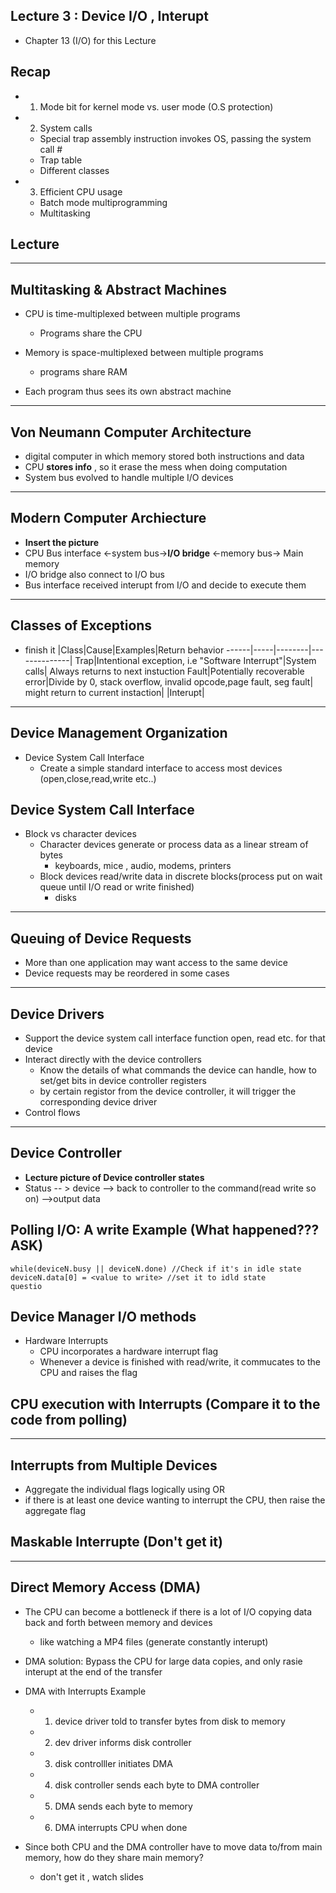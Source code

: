 Lecture 3 : Device I/O , Interupt
------------------------------------
* Chapter 13 (I/O) for this Lecture

Recap
-------
  * 1. Mode bit for kernel mode vs. user mode (O.S protection)
  * 2. System calls
      - Special trap assembly instruction invokes OS, passing the system call #
      - Trap table
      - Different classes
  * 3. Efficient CPU usage
      - Batch mode multiprogramming
      - Multitasking
      

Lecture
-------

******************************************

Multitasking & Abstract Machines
----------------------------------
* CPU is time-multiplexed between multiple programs
  - Programs share the CPU

* Memory is space-multiplexed between multiple programs
  - programs share RAM
 
* Each program thus sees its own abstract machine

******************************************

Von Neumann Computer Architecture
----------------------------------
 * digital computer in which memory stored both instructions and data
 * CPU **stores info** , so it erase the mess when doing computation 
 * System bus evolved to handle multiple I/O devices

******************************************

Modern Computer Archiecture
-----------------------------
* **Insert the picture**
* CPU Bus interface <-system bus->**I/O bridge** <-memory bus-> Main memory
* I/O bridge also connect to I/O bus
* Bus interface received interupt from I/O and decide to execute them

******************************************

Classes of Exceptions
----------------------
* finish it
|Class|Cause|Examples|Return behavior
------|-----|--------|--------------|
Trap|Intentional exception, i.e "Software Interrupt"|System calls| Always returns to next instuction
Fault|Potentially recoverable error|Divide by 0, stack overflow, invalid opcode,page fault, seg fault| might return to current instaction|
|Interupt|

******************************************

Device Management Organization
--------------------------------
* Device System Call Interface
  - Create a simple standard interface to access most devices (open,close,read,write etc..)
  

Device System Call Interface
-----------------------------
* Block vs character devices
  - Character devices generate or process data as a linear stream of bytes
    - keyboards, mice , audio, modems, printers
  - Block devices read/write data in discrete blocks(process put on wait queue until I/O read or write finished)
    - disks

******************************************

Queuing of Device Requests
----------------------------
* More than one application may want access to the same device
* Device requests may be reordered in some cases

******************************************

Device Drivers 
------------------
* Support the device system call interface function open, read etc. for that device
* Interact directly with the device controllers
  - Know the details of what commands the device can handle, how to set/get bits in device controller registers
  - by certain registor from the device controller, it will trigger the corresponding device driver
* Control flows

******************************************

Device Controller
------------------------------------
* **Lecture picture of Device controller states**
* Status -- > device --> back to controller to the command(read write so on) -->output data

Polling I/O: A write Example (What happened??? ASK)
---------------------------
```
while(deviceN.busy || deviceN.done) //Check if it's in idle state
deviceN.data[0] = <value to write> //set it to idld state
questio

```

Device Manager I/O methods
-------------------
* Hardware Interrupts
  - CPU incorporates a hardware interrupt flag
  - Whenever a device is finished with read/write, it commucates to the CPU and raises the flag


CPU execution with Interrupts (Compare it to the code from polling)
-------------------------------------------------------------------

******************************************


Interrupts from Multiple Devices
-----------------------------------
* Aggregate the individual flags logically using OR
* if there is at least one device wanting to interrupt the CPU, then raise the aggregate flag


Maskable Interrupte (Don't get it)
----------------------------------

******************************************

Direct Memory Access (DMA)
------------------------------
* The CPU can become a bottleneck if there is a lot of I/O copying data back and forth between memory and devices
  - like watching a MP4 files (generate constantly interupt)

* DMA solution: Bypass the CPU for large data copies, and only rasie interupt at the end of the transfer
* DMA with Interrupts Example
  - 1. device driver told to transfer bytes from disk to memory
  - 2. dev driver informs disk controller
  - 3. disk controlller initiates DMA
  - 4. disk controller sends each byte to DMA controller
  - 5. DMA sends each byte to memory
  - 6. DMA interrupts CPU when done

* Since both CPU and the DMA controller have to move data to/from main memory, how do they share main memory?
  - don't get it , watch slides



